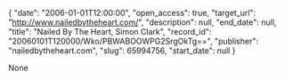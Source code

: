 {
  "date": "2006-01-01T12:00:00", 
  "open_access": true, 
  "target_url": "http://www.nailedbytheheart.com/", 
  "description": null, 
  "end_date": null, 
  "title": "Nailed By The Heart, Simon Clark", 
  "record_id": "20060101T120000/Wko/PBWABOOWPG2SrgOkTg==", 
  "publisher": "nailedbytheheart.com", 
  "slug": 65994756, 
  "start_date": null
}

None